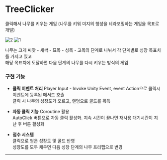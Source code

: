 # TreeClicker

클릭해서 나무를 키우는 게임
(나무를 키워 미지의 행성을 테라포밍하는 게임을 목표로 개발)

![2](https://github.com/user-attachments/assets/9ae36a95-676d-4802-8eea-dfab259a8fed)
![1](https://github.com/user-attachments/assets/c8038359-a509-47fe-a4a6-7a29965bf11c)

나무는 크게 씨앗 - 새싹 - 묘목 - 성목 - 고목의 단계로 나눠서 각 단계별로 성장 목표치를 가지고 있고   
해당 목표치에 도달하면 다음 단계의 나무를 다시 키우는 방식의 게임

### 구현 기능   
- **클릭 이벤트 처리**
Player Input - Invoke Unity Event, event Action으로 클릭시 이벤트에 등록된 메서드 호출   
클릭 시 나무의 성장도가 오르고, 랜덤으로 골드를 획득   

- **자동 클릭 기능**
Coroutine 활용   
AutoClick 버튼으로 자동 클릭 활성화. 지속 시간이 끝나면 재사용 대기시간이 지난 후 버튼 활성화   

- **점수 시스템**    
클릭으로 얻은 성장도 및 골드 반영   
성장도를 모두 채우면 다음 성장 단계의 나무 프리팹으로 변경   


---
